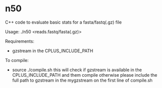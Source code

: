 # n50
C++ code to evaluate basic stats for a fasta/fastq(.gz) file

Usage: ./n50 \<reads.fastq\/fasta(.gz)\>


Requirements:
- gzstream in the CPLUS_INCLUDE_PATH
  
To compile:
- source ./compile.sh 
  this will check if gzstream is available in the CPLUS_INCLUDE_PATH and them compile
  otherwise please include the full path to gzstream in the mygzstream on the first line of compile.sh
